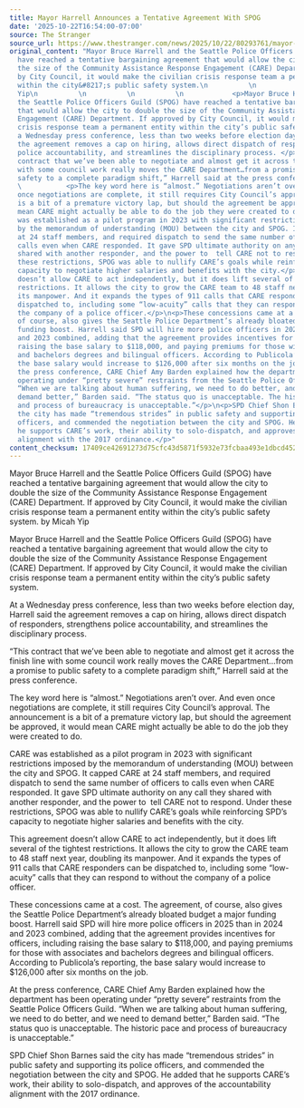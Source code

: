 ```yaml
---
title: Mayor Harrell Announces a Tentative Agreement With SPOG
date: '2025-10-22T16:54:00-07:00'
source: The Stranger
source_url: https://www.thestranger.com/news/2025/10/22/80293761/mayor-harrell-announces-a-tentative-agreement-with-spog
original_content: "Mayor Bruce Harrell and the Seattle Police Officers Guild (SPOG)
  have reached a tentative bargaining agreement that would allow the city to double
  the size of the Community Assistance Response Engagement (CARE) Department. If approved
  by City Council, it would make the civilian crisis response team a permanent entity
  within the city&#8217;s public safety system.\n          \n            by Micah
  Yip\n          \n          \n          \n            <p>Mayor Bruce Harrell and
  the Seattle Police Officers Guild (SPOG) have reached a tentative bargaining agreement
  that would allow the city to double the size of the Community Assistance Response
  Engagement (CARE) Department. If approved by City Council, it would make the civilian
  crisis response team a permanent entity within the city’s public safety system.</p>\n<p>At
  a Wednesday press conference, less than two weeks before election day, Harrell said
  the agreement removes a cap on hiring, allows direct dispatch of responders, strengthens
  police accountability, and streamlines the disciplinary process. </p>\n<p>“This
  contract that we’ve been able to negotiate and almost get it across the finish line
  with some council work really moves the CARE Department…from a promise to public
  safety to a complete paradigm shift,” Harrell said at the press conference.</p>\n
  \           <p>The key word here is “almost.” Negotiations aren’t over. And even
  once negotiations are complete, it still requires City Council’s approval. The announcement
  is a bit of a premature victory lap, but should the agreement be approved, it would
  mean CARE might actually be able to do the job they were created to do.</p>\n<p>CARE
  was established as a pilot program in 2023 with significant restrictions imposed
  by the memorandum of understanding (MOU) between the city and SPOG. It capped CARE
  at 24 staff members, and required dispatch to send the same number of officers to
  calls even when CARE responded. It gave SPD ultimate authority on any call they
  shared with another responder, and the power to  tell CARE not to respond. Under
  these restrictions, SPOG was able to nullify CARE’s goals while reinforcing SPD’s
  capacity to negotiate higher salaries and benefits with the city.</p>\n<p>This agreement
  doesn’t allow CARE to act independently, but it does lift several of the tightest
  restrictions. It allows the city to grow the CARE team to 48 staff next year, doubling
  its manpower. And it expands the types of 911 calls that CARE responders can be
  dispatched to, including some “low-acuity” calls that they can respond to without
  the company of a police officer.</p>\n<p>These concessions came at a cost. The agreement,
  of course, also gives the Seattle Police Department’s already bloated budget a major
  funding boost. Harrell said SPD will hire more police officers in 2025 than in 2024
  and 2023 combined, adding that the agreement provides incentives for officers, including
  raising the base salary to $118,000, and paying premiums for those with associates
  and bachelors degrees and bilingual officers. According to Publicola’s reporting,
  the base salary would increase to $126,000 after six months on the job.</p>\n<p>At
  the press conference, CARE Chief Amy Barden explained how the department has been
  operating under “pretty severe” restraints from the Seattle Police Officers Guild.
  “When we are talking about human suffering, we need to do better, and we need to
  demand better,” Barden said. “The status quo is unacceptable. The historic pace
  and process of bureaucracy is unacceptable.”</p>\n<p>SPD Chief Shon Barnes said
  the city has made “tremendous strides” in public safety and supporting its police
  officers, and commended the negotiation between the city and SPOG. He added that
  he supports CARE’s work, their ability to solo-dispatch, and approves of the accountability
  alignment with the 2017 ordinance.</p>"
content_checksum: 17409ce42691273d75cfc43d5871f5932e73fcbaa493e1dbcd452fcfbf0dbf76
---
```


Mayor Bruce Harrell and the Seattle Police Officers Guild (SPOG) have reached a tentative bargaining agreement that would allow the city to double the size of the Community Assistance Response Engagement (CARE) Department. If approved by City Council, it would make the civilian crisis response team a permanent entity within the city’s public safety system. by Micah Yip

Mayor Bruce Harrell and the Seattle Police Officers Guild (SPOG) have reached a tentative bargaining agreement that would allow the city to double the size of the Community Assistance Response Engagement (CARE) Department. If approved by City Council, it would make the civilian crisis response team a permanent entity within the city’s public safety system.

At a Wednesday press conference, less than two weeks before election day, Harrell said the agreement removes a cap on hiring, allows direct dispatch of responders, strengthens police accountability, and streamlines the disciplinary process.&nbsp;

“This contract that we’ve been able to negotiate and almost get it across the finish line with some council work really moves the CARE Department…from a promise to public safety to a complete paradigm shift,” Harrell said at the press conference.

The key word here is “almost.” Negotiations aren’t over. And even once negotiations are complete, it still requires City Council’s approval. The announcement is a bit of a premature victory lap, but should the agreement be approved, it would mean CARE might actually be able to do the job they were created to do.

CARE was established as a pilot program in 2023 with significant restrictions imposed by the memorandum of understanding (MOU) between the city and SPOG. It capped CARE at 24 staff members, and required dispatch to send the same number of officers to calls even when CARE responded. It gave SPD ultimate authority on any call they shared with another responder, and the power to&nbsp; tell CARE not to respond. Under these restrictions, SPOG was able to nullify CARE’s goals while reinforcing SPD’s capacity to negotiate higher salaries and benefits with the city.

This agreement doesn’t allow CARE to act independently, but it does lift several of the tightest restrictions. It allows the city to grow the CARE team to 48 staff next year, doubling its manpower. And it expands the types of 911 calls that CARE responders can be dispatched to, including some “low-acuity” calls that they can respond to without the company of a police officer.

These concessions came at a cost. The agreement, of course, also gives the Seattle Police Department’s already bloated budget a major funding boost. Harrell said SPD will hire more police officers in 2025 than in 2024 and 2023 combined, adding that the agreement provides incentives for officers, including raising the base salary to $118,000, and paying premiums for those with associates and bachelors degrees and bilingual officers. According to Publicola’s reporting, the base salary would increase to $126,000 after six months on the job.

At the press conference, CARE Chief Amy Barden explained how the department has been operating under “pretty severe” restraints from the Seattle Police Officers Guild. “When we are talking about human suffering, we need to do better, and we need to demand better,” Barden said. “The status quo is unacceptable. The historic pace and process of bureaucracy is unacceptable.”

SPD Chief Shon Barnes said the city has made “tremendous strides” in public safety and supporting its police officers, and commended the negotiation between the city and SPOG. He added that he supports CARE’s work, their ability to solo-dispatch, and approves of the accountability alignment with the 2017 ordinance.

